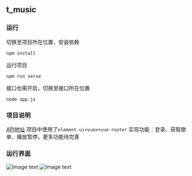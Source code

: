 ## t_music

### 运行
切换至项目所在位置，安装依赖
```
npm install
```
运行项目
```
npm run serve
```
接口也需开启，切换至接口所在位置
```
node app.js
```

### 项目说明
[API地址](https://github.com/Binaryify/NeteaseCloudMusicApi)
项目中使用了`element-ui+vuex+vue-router`
实现功能：登录、获取歌单、播放暂停，更多功能待完善

### 运行界面

![Image text](https://img-blog.csdnimg.cn/20210226160038514.png?x-oss-process=image/watermark,type_ZmFuZ3poZW5naGVpdGk,shadow_10,text_aHR0cHM6Ly9ibG9nLmNzZG4ubmV0L3FxXzQyNDU4MzAy,size_16,color_FFFFFF,t_70)
![Image text](https://img-blog.csdnimg.cn/20210226164332420.png?x-oss-process=image/watermark,type_ZmFuZ3poZW5naGVpdGk,shadow_10,text_aHR0cHM6Ly9ibG9nLmNzZG4ubmV0L3FxXzQyNDU4MzAy,size_16,color_FFFFFF,t_70)



